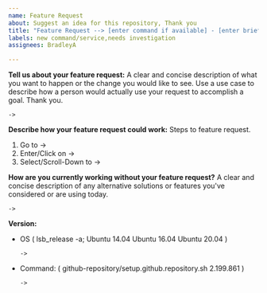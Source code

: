 ```yaml
---
name: Feature Request
about: Suggest an idea for this repository, Thank you
title: "Feature Request --> [enter command if available] - [enter brief description]"
labels: new command/service,needs investigation
assignees: BradleyA

---
```


**Tell us about your feature request:** 
A clear and concise description of what you want to happen or the change you would like to see.  Use a use case to describe how a person would actually use your request to accomplish a goal. Thank you.

    -> 

**Describe how your feature request could work:**
Steps to feature request.
   1. Go to -> 
   2. Enter/Click on -> 
   3. Select/Scroll-Down to -> 

**How are you currently working without your feature request?**
A clear and concise description of any alternative solutions or features you've considered or are using today.

    -> 

**Version:**
 - OS ( lsb_release -a; Ubuntu 14.04  Ubuntu 16.04  Ubuntu 20.04 )
 
       -> 
 
  - Command: ( github-repository/setup.github.repository.sh  2.199.861 )

        -> 
